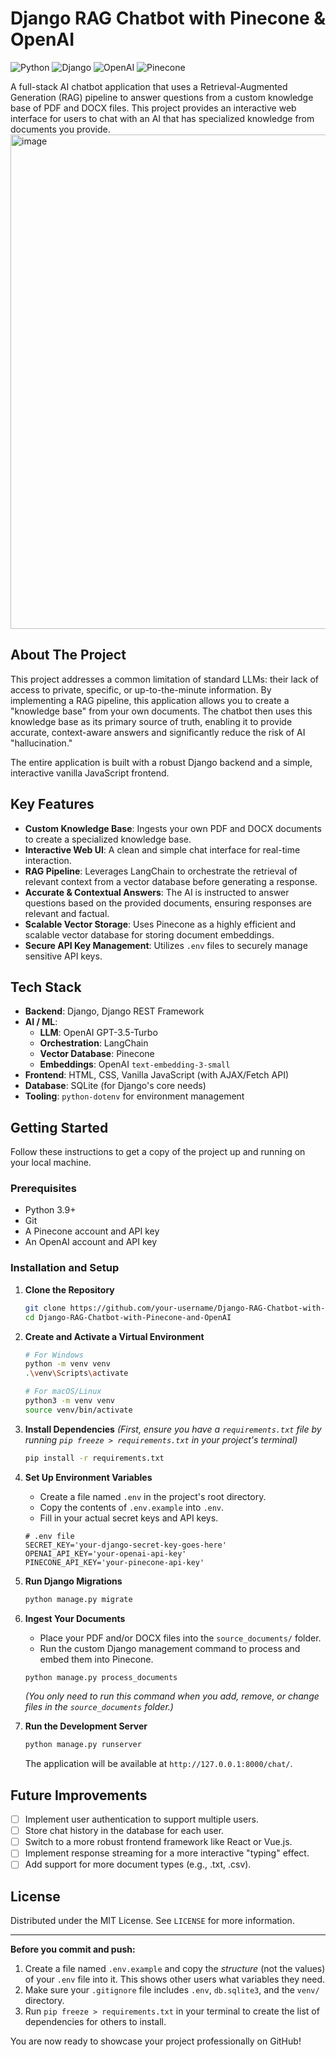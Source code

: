 # Django RAG Chatbot with Pinecone & OpenAI

![Python](https://img.shields.io/badge/Python-3.11+-blue?style=for-the-badge&logo=python&logoColor=white)
![Django](https://img.shields.io/badge/Django-5.0+-green?style=for-the-badge&logo=django&logoColor=white)
![OpenAI](https://img.shields.io/badge/OpenAI-GPT--3.5-blueviolet?style=for-the-badge&logo=openai&logoColor=white)
![Pinecone](https://img.shields.io/badge/Pinecone-Vector_DB-orange?style=for-the-badge&logo=pinecone&logoColor=white)

A full-stack AI chatbot application that uses a Retrieval-Augmented Generation (RAG) pipeline to answer questions from a custom knowledge base of PDF and DOCX files. This project provides an interactive web interface for users to chat with an AI that has specialized knowledge from documents you provide.
<img width="635" height="791" alt="image" src="https://github.com/user-attachments/assets/af164e29-4906-4ca6-bad0-a878e4e0af90" />

## About The Project

This project addresses a common limitation of standard LLMs: their lack of access to private, specific, or up-to-the-minute information. By implementing a RAG pipeline, this application allows you to create a "knowledge base" from your own documents. The chatbot then uses this knowledge base as its primary source of truth, enabling it to provide accurate, context-aware answers and significantly reduce the risk of AI "hallucination."

The entire application is built with a robust Django backend and a simple, interactive vanilla JavaScript frontend.

## Key Features

-   **Custom Knowledge Base**: Ingests your own PDF and DOCX documents to create a specialized knowledge base.
-   **Interactive Web UI**: A clean and simple chat interface for real-time interaction.
-   **RAG Pipeline**: Leverages LangChain to orchestrate the retrieval of relevant context from a vector database before generating a response.
-   **Accurate & Contextual Answers**: The AI is instructed to answer questions based on the provided documents, ensuring responses are relevant and factual.
-   **Scalable Vector Storage**: Uses Pinecone as a highly efficient and scalable vector database for storing document embeddings.
-   **Secure API Key Management**: Utilizes `.env` files to securely manage sensitive API keys.

## Tech Stack

-   **Backend**: Django, Django REST Framework
-   **AI / ML**:
    -   **LLM**: OpenAI GPT-3.5-Turbo
    -   **Orchestration**: LangChain
    -   **Vector Database**: Pinecone
    -   **Embeddings**: OpenAI `text-embedding-3-small`
-   **Frontend**: HTML, CSS, Vanilla JavaScript (with AJAX/Fetch API)
-   **Database**: SQLite (for Django's core needs)
-   **Tooling**: `python-dotenv` for environment management

## Getting Started

Follow these instructions to get a copy of the project up and running on your local machine.

### Prerequisites

-   Python 3.9+
-   Git
-   A Pinecone account and API key
-   An OpenAI account and API key

### Installation and Setup

1.  **Clone the Repository**
    ```sh
    git clone https://github.com/your-username/Django-RAG-Chatbot-with-Pinecone-and-OpenAI.git
    cd Django-RAG-Chatbot-with-Pinecone-and-OpenAI
    ```

2.  **Create and Activate a Virtual Environment**
    ```sh
    # For Windows
    python -m venv venv
    .\venv\Scripts\activate

    # For macOS/Linux
    python3 -m venv venv
    source venv/bin/activate
    ```

3.  **Install Dependencies**
    *(First, ensure you have a `requirements.txt` file by running `pip freeze > requirements.txt` in your project's terminal)*
    ```sh
    pip install -r requirements.txt
    ```

4.  **Set Up Environment Variables**
    -   Create a file named `.env` in the project's root directory.
    -   Copy the contents of `.env.example` into `.env`.
    -   Fill in your actual secret keys and API keys.

    ```env
    # .env file
    SECRET_KEY='your-django-secret-key-goes-here'
    OPENAI_API_KEY='your-openai-api-key'
    PINECONE_API_KEY='your-pinecone-api-key'
    ```

5.  **Run Django Migrations**
    ```sh
    python manage.py migrate
    ```

6.  **Ingest Your Documents**
    -   Place your PDF and/or DOCX files into the `source_documents/` folder.
    -   Run the custom Django management command to process and embed them into Pinecone.
    ```sh
    python manage.py process_documents
    ```
    *(You only need to run this command when you add, remove, or change files in the `source_documents` folder.)*

7.  **Run the Development Server**
    ```sh
    python manage.py runserver
    ```
    The application will be available at `http://127.0.0.1:8000/chat/`.

## Future Improvements

-   [ ] Implement user authentication to support multiple users.
-   [ ] Store chat history in the database for each user.
-   [ ] Switch to a more robust frontend framework like React or Vue.js.
-   [ ] Implement response streaming for a more interactive "typing" effect.
-   [ ] Add support for more document types (e.g., .txt, .csv).

## License

Distributed under the MIT License. See `LICENSE` for more information.

---

**Before you commit and push:**

1.  Create a file named `.env.example` and copy the *structure* (not the values) of your `.env` file into it. This shows other users what variables they need.
2.  Make sure your `.gitignore` file includes `.env`, `db.sqlite3`, and the `venv/` directory.
3.  Run `pip freeze > requirements.txt` in your terminal to create the list of dependencies for others to install.

You are now ready to showcase your project professionally on GitHub!
